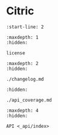 # Citric

```{include} ../README.md
:start-line: 2
```

```{toctree}
:maxdepth: 1
:hidden:

license
```

```{toctree}
:maxdepth: 2
:hidden:

./changelog.md
```

```{toctree}
:hidden:

./api_coverage.md
```

```{toctree}
:maxdepth: 4
:hidden:

API <_api/index>
```
